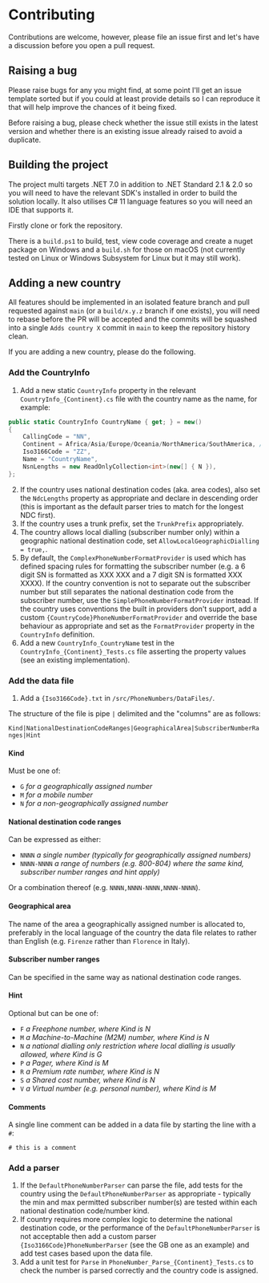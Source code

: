# Contributing

Contributions are welcome, however, please file an issue first and let's have a discussion before you open a pull request.

## Raising a bug

Please raise bugs for any you might find, at some point I'll get an issue template sorted but if you could at least provide details so I can reproduce it that will help improve the chances of it being fixed.

Before raising a bug, please check whether the issue still exists in the latest version and whether there is an existing issue already raised to avoid a duplicate.

## Building the project

The project multi targets .NET 7.0 in addition to .NET Standard 2.1 & 2.0 so you will need to have the relevant SDK's installed in order to build the solution locally. It also utilises C# 11 language features so you will need an IDE that supports it.

Firstly clone or fork the repository.

There is a `build.ps1` to build, test, view code coverage and create a nuget package on Windows and a `build.sh` for those on macOS (not currently tested on Linux or Windows Subsystem for Linux but it may still work).

## Adding a new country

All features should be implemented in an isolated feature branch and pull requested against `main` (or a `build/x.y.z` branch if one exists), you will need to rebase before the PR will be accepted and the commits will be squashed into a single `Adds country X` commit in `main` to keep the repository history clean.

If you are adding a new country, please do the following.

### Add the CountryInfo

1. Add a new static `CountryInfo` property in the relevant `CountryInfo_{Continent}.cs` file with the country name as the name, for example:

```csharp
public static CountryInfo CountryName { get; } = new()
{
    CallingCode = "NN",
    Continent = Africa/Asia/Europe/Oceania/NorthAmerica/SouthAmerica, // as appropriate
    Iso3166Code = "ZZ",
    Name = "CountryName",
    NsnLengths = new ReadOnlyCollection<int>(new[] { N }),
};
```

2. If the country uses national destination codes (aka. area codes), also set the `NdcLengths` property as appropriate and declare in descending order (this is important as the default parser tries to match for the longest NDC first).
3. If the country uses a trunk prefix, set the `TrunkPrefix` appropriately.
4. The country allows local dialling (subscriber number only) within a geographic national destination code, set `AllowLocalGeographicDialling = true,`.
5. By default, the `ComplexPhoneNumberFormatProvider` is used which has defined spacing rules for formatting the subscriber number (e.g. a 6 digit SN is formatted as XXX XXX and a 7 digit SN is formatted XXX XXXX). If the country convention is not to separate out the subscriber number but still separates the national destination code from the subscriber number, use the `SimplePhoneNumberFormatProvider` instead. If the country uses conventions the built in providers don't support, add a custom `{CountryCode}PhoneNumberFormatProvider` and override the base behaviour as appropriate and set as the `FormatProvider` property in the `CountryInfo` definition.
6. Add a new `CountryInfo_CountryName` test in the `CountryInfo_{Continent}_Tests.cs` file asserting the property values (see an existing implementation).

### Add the data file

1. Add a `{Iso3166Code}.txt` in `/src/PhoneNumbers/DataFiles/`.

The structure of the file is pipe `|` delimited and the "columns" are as follows:

`Kind|NationalDestinationCodeRanges|GeographicalArea|SubscriberNumberRanges|Hint`

#### Kind

Must be one of:

- `G` _for a geographically assigned number_
- `M` _for a mobile number_
- `N` _for a non-geographically assigned number_

#### National destination code ranges

Can be expressed as either:

- `NNNN` _a single number (typically for geographically assigned numbers)_
- `NNNN-NNNN` _a range of numbers (e.g. 800-804) where the same kind, subscriber number ranges and hint apply)_

Or a combination thereof (e.g. `NNNN,NNNN-NNNN,NNNN-NNNN`).

#### Geographical area

The name of the area a geographically assigned number is allocated to, preferably in the local language of the country the data file relates to rather than English (e.g. `Firenze` rather than `Florence` in Italy).

#### Subscriber number ranges

Can be specified in the same way as national destination code ranges.

#### Hint

Optional but can be one of:

- `F` _a Freephone number, where Kind is N_
- `M` _a Machine-to-Machine (M2M) number, where Kind is N_
- `N` _a national dialling only restriction where local dialling is usually allowed, where Kind is G_
- `P` _a Pager, where Kind is M_
- `R` _a Premium rate number, where Kind is N_
- `S` _a Shared cost number, where Kind is N_
- `V` _a Virtual number (e.g. personal number), where Kind is M_

#### Comments

A single line comment can be added in a data file by starting the line with a `#`:

```text
# this is a comment
```

### Add a parser

1. If the `DefaultPhoneNumberParser` can parse the file, add tests for the country using the `DefaultPhoneNumberParser` as appropriate - typically the min and max permitted subscriber number(s) are tested within each national destination code/number kind.
2. If country requires more complex logic to determine the national destination code, or the performance of the `DefaultPhoneNumberParser` is not acceptable then add a custom parser `{Iso3166Code}PhoneNumberParser` (see the GB one as an example) and add test cases based upon the data file.
3. Add a unit test for `Parse` in `PhoneNumber_Parse_{Continent}_Tests.cs` to check the number is parsed correctly and the country code is assigned.
